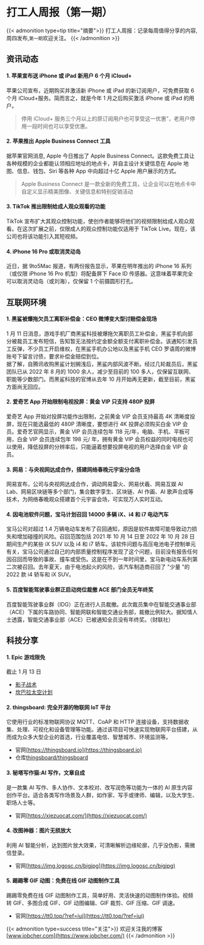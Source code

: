 # 打工人周报（第一期）


{{< admonition type=tip title="摘要">}}
打工人周报：记录每周值得分享的内容,周四发布,`第一期`欢迎关注。
{{< /admonition >}}

## 资讯动态

#### 1. 苹果宣布送 iPhone 或 iPad 新用户 6 个月 iCloud+

苹果公司宣布，近期购买并激活新 iPhone 或 iPad 的新订阅用户，可免费获取 6 个月 iCloud+服务。简而言之，就是今年 1 月之后购买激活 iPhone 或 iPad 的用户。

> 停用 iCloud+ 服务三个月以上的原订阅用户也可享受这一优惠”，老用户停用一段时间也可以享受优惠。

#### 2. 苹果推出 Apple Business Connect 工具

据苹果官网消息, Apple 今日推出了 Apple Business Connect。这款免费工具让各种规模的企业都能认领相应地址的地点卡，并自主设计关键信息在 Apple 地图、信息、钱包、Siri 等各种 App 中向超过十亿 Apple 用户展示的方式。

> Apple Business Connect 是一款全新的免费工具，让企业可以在地点卡中自定义显示精美图像、关键信息和特别促销活动

#### 3. TikTok 推出限制给成人观众观看的功能

TikTok 宣布扩大其观众控制功能，使创作者能够将他们的视频限制给成人观众观看。在这次扩展之前，仅限成人的观众控制功能仅适用于 TikTok Live。现在，该公司也将该功能引入其短视频。

#### 4. iPhone 16 Pro 或取消灵动岛

近日，据 9to5Mac 报道，有两份报告显示，苹果在明年推出的 iPhone 16 系列（或仅限 iPhone 16 Pro 机型）将配备屏下 Face ID 传感器。这意味着苹果完全可以取消灵动岛（或刘海），仅保留 1 个前摄圆形打孔。

## 互联网环境

#### 1. 黑鲨被爆拖欠员工离职补偿金：CEO 微博变大型讨赔偿金现场

1 月 11 日消息，游戏手机厂商黑鲨科技被爆拖欠离职员工补偿金，黑鲨手机向部分被裁员工发布短信，告知暂无法按约定金额全额支付离职补偿金。该通知引发员工反弹，不少员工开启维权，在黑鲨手机办公地以及黑鲨手机 CEO 罗语周的微博账号下留言讨债，要求补偿金赔偿到位。  
据了解，自腾讯收购黑鲨计划搁浅后，黑鲨内部风波不断。经过几轮裁员后，黑鲨团队已从 2022 年 8 月的 1000 余人，减少至目前的 100 多人，仅保留互联网、职能等少数部门。而黑鲨科技的官博从去年 10 月开始再无更新，截至目前，黑鲨方面尚无回应。

#### 2. 爱奇艺 App 开始限制电视投屏：黄金 VIP 只支持 480P 投屏

爱奇艺 App 开始对投屏功能作出限制，之前黄金 VIP 会员支持最高 4K 清晰度投屏，现在只能选最低的 480P 清晰度，要想进行 4K 投屏必须购买白金 VIP 会员。爱奇艺官网显示，黄金 VIP 会员连续包年 118 元/年，电脑、手机、平板可用，白金 VIP 会员连续包年 198 元/ 年，拥有黄金 VIP 会员权益的同时电视也可以使用，降低投屏的分辨率后，只能逼着想要投屏电视的用户选择白金 VIP 会员。

#### 3. 网易：与央视网达成合作，搭建网络春晚元宇宙分会场

网易宣布，公司与央视网达成合作，调动网易雷火、网易伏羲、网易互娱 AI Lab、网易区块链等多个部门，集合数字孪生、区块链、AI 作画、AI 歌声合成等技术，为网络春晚观众搭建首个元宇宙会场，可实现万人实时互动。

#### 4. 因电池软件问题，宝马计划召回 14000 多辆 iX、i4 和 i7 电动汽车

宝马公司对超过 1.4 万辆电动车发布了召回通知，原因是软件故障可能导致动力损失和增加碰撞的风险。召回范围包括 2021 年 10 月 14 日至 2022 年 10 月 28 日期间生产的某些 iX SUV 以及 i4 和 i7 轿车。该软件问题与高压电池电子控制单元有关，宝马公司通过自己的内部质量控制程序发现了这个问题，目前没有报告任何因召回而导致的事故、撞车或受伤。这是在不到一年时间里，宝马新电动车系列第二次被召回。去年夏天，由于电池起火的风险，该汽车制造商召回了 "少量 "的 2022 款 i4 轿车和 iX SUV。

#### 5. 百度智能驾驶事业群正启动岗位裁撤 ACE 部门全员无年终奖

百度智能驾驶事业群（IDG）正在进行人员裁撤。此次裁员集中在智能交通事业部（ACE）下属的车路协同、智能网联和智能交通业务部，裁撤比例较大。据知情人士透露，智能交通事业部（ACE）已被通知全员没有年终奖。（财联社）

## 科技分享

#### 1. Epic 游戏限免

截止 1 月 13 日

- [影子战术](https://store.epicgames.com/zh-CN/p/shadow-tactics-aikos-choice-5678c1)
- [坎巴拉太空计划](https://store.epicgames.com/zh-CN/p/kerbal-space-program)

#### 2. thingsboard: 完全开源的物联网 IoT 平台

它使用行业的标准物联网协议 MQTT、CoAP 和 HTTP 连接设备，支持数据收集、处理、可视化和设备管理等功能。通过该项目可快速实现物联网平台搭建，从而成为众多大型企业的首选，行业覆盖电信、智慧城市、环境监测等。

- 官网[https://thingsboard.io](https://thingsboard.io)
- 仓库[thingsboard/thingsboard](https://github.com/thingsboard/thingsboard)

#### 3. 秘塔写作猫:AI 写作，文章自成

是一款集 AI 写作、多人协作、文本校对、改写润色等功能为一体的 AI 原生内容创作平台。适合各类写作场景及人群，如作家、写手或律师、编辑，以及大学生、职场人士等。

- 官网[https://xiezuocat.com/](https://xiezuocat.com/)

#### 4. 改图神器：图片无损放大

利用 AI 智能分析，达到图片放大效果，可清晰解析边缘轮廓，几乎没伪影，需微信登录。

- 官网[https://img.logosc.cn/bigjpg](https://img.logosc.cn/bigjpg)

#### 5. 踢踢零 GIF 动图：免费在线 GIF 动图制作工具

踢踢零免费在线 GIF 动图制作工具，简单好用、灵活快速的动图制作体验。视频转 GIF、多图合成 GIF、GIF 动图编辑、GIF 裁剪、GIF 压缩、GIF 调速。

- 官网[https://tt0.top/?ref=iui](https://tt0.top/?ref=iui)

{{< admonition type=success title="关注">}}
欢迎关注我的博客  
[www.jobcher.com](https://www.jobcher.com/)
{{< /admonition >}}

